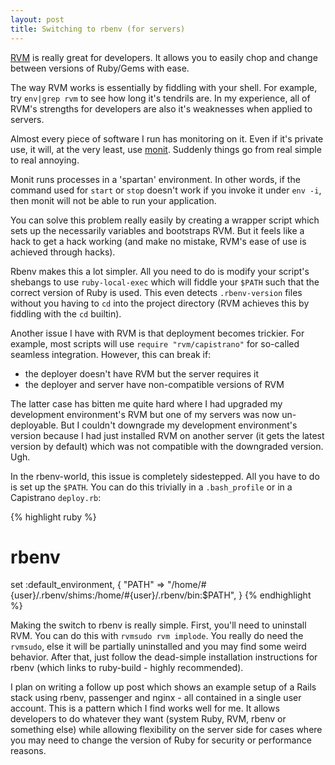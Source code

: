 ```yaml
---
layout: post
title: Switching to rbenv (for servers)
---
```


[RVM](http://beginrescueend.com/) is really great for developers. It
allows you to easily chop and change between versions of Ruby/Gems
with ease.

The way RVM works is essentially by fiddling with your shell. For
example, try `env|grep rvm` to see how long it's tendrils are. In my
experience, all of RVM's strengths for developers are also it's
weaknesses when applied to servers.

Almost every piece of software I run has monitoring on it. Even if
it's private use, it will, at the very least, use
[monit](http://mmonit.com/monit/). Suddenly things go from real simple
to real annoying.

Monit runs processes in a 'spartan' environment. In other words, if
the command used for `start` or `stop` doesn't work if you invoke it
under `env -i`, then monit will not be able to run your application.

You can solve this problem really easily by creating a wrapper script
which sets up the necessarily variables and bootstraps RVM. But it
feels like a hack to get a hack working (and make no mistake, RVM's
ease of use is achieved through hacks).

Rbenv makes this a lot simpler. All you need to do is modify your
script's shebangs to use `ruby-local-exec` which will fiddle your
`$PATH` such that the correct version of Ruby is used. This even
detects `.rbenv-version` files without you having to `cd` into the
project directory (RVM achieves this by fiddling with the `cd`
builtin).

Another issue I have with RVM is that deployment becomes trickier. For
example, most scripts will use `require "rvm/capistrano"` for
so-called seamless integration. However, this can break if:

* the deployer doesn't have RVM but the server requires it
* the deployer and server have non-compatible versions of RVM

The latter case has bitten me quite hard where I had upgraded my
development environment's RVM but one of my servers was now
un-deployable. But I couldn't downgrade my development environment's
version because I had just installed RVM on another server (it gets
the latest version by default) which was not compatible with the
downgraded version. Ugh.

In the rbenv-world, this issue is completely sidestepped. All you have
to do is set up the `$PATH`. You can do this trivially in a
`.bash_profile` or in a Capistrano `deploy.rb`:

{% highlight ruby %}
# rbenv
set :default_environment, {
  "PATH" => "/home/#{user}/.rbenv/shims:/home/#{user}/.rbenv/bin:$PATH",
}
{% endhighlight %}

Making the switch to rbenv is really simple. First, you'll need to
uninstall RVM. You can do this with `rvmsudo rvm implode`. You really
do need the `rvmsudo`, else it will be partially uninstalled and you
may find some weird behavior. After that, just follow the dead-simple
installation instructions for rbenv (which links to ruby-build -
highly recommended).

I plan on writing a follow up post which shows an example setup of a
Rails stack using rbenv, passenger and nginx - all contained in a
single user account. This is a pattern which I find works well for
me. It allows developers to do whatever they want (system Ruby, RVM,
rbenv or something else) while allowing flexibility on the server side
for cases where you may need to change the version of Ruby for
security or performance reasons.
